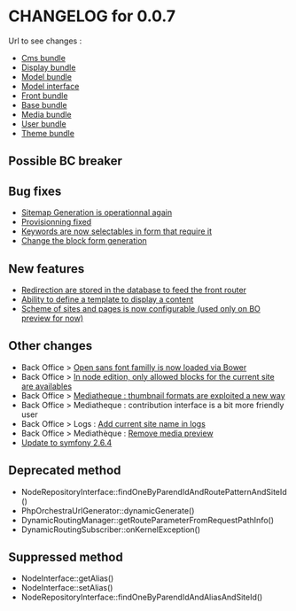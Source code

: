 # CHANGELOG for 0.0.7

Url to see changes : 

 - [Cms bundle](https://github.com/open-orchestra/phporchestra-cms-bundle/compare/v0.0.6...v0.0.7)
 - [Display bundle](https://github.com/open-orchestra/phporchestra-display-bundle/compare/v0.0.6...v0.0.7)
 - [Model bundle](https://github.com/open-orchestra/phporchestra-model-bundle/compare/v0.0.6...v0.0.7)
 - [Model interface](https://github.com/open-orchestra/phporchestra-model-interface/compare/v0.0.6...v0.0.7)
 - [Front bundle](https://github.com/open-orchestra/phporchestra-front-bundle/compare/v0.0.6...v0.0.7)
 - [Base bundle](https://github.com/open-orchestra/phporchestra-base-bundle/compare/v0.0.6...v0.0.7)
 - [Media bundle](https://github.com/open-orchestra/phporchestra-media-bundle/compare/v0.0.6...v0.0.7)
 - [User bundle](https://github.com/open-orchestra/phporchestra-user-bundle/compare/v0.0.6...v0.0.7)
 - [Theme bundle](https://github.com/open-orchestra/phporchestra-theme-bundle/compare/v0.0.6...v0.0.7)

## Possible BC breaker

## Bug fixes

 - [Sitemap Generation is operationnal again](https://trello.com/c/rljOEviq/589-etq-ufront-je-peux-avoir-la-generation-du-sitemap)
 - [Provisionning fixed](https://trello.com/c/mjNqr6uy/566-2-etq-dev-je-peux-provisionner-ma-machine)
 - [Keywords are now selectables in form that require it](https://trello.com/c/gUPgOx5B/575-1-bo-bloc-contentlist-choix-du-mot-cle-masque)
 - [Change the block form generation](https://trello.com/c/XJi3yUQ3/533-5-etq-ubo-je-peux-utiliser-des-bouton-de-type-radio-dans-les-formulaires-de-blocks)

## New features

 - [Redirection are stored in the database to feed the front router](https://trello.com/c/KiZmddVh/536-etq-ufront-si-j-accede-a-une-url-d-un-node-qui-n-est-plus-publie-je-recois-une-redirection-301-sur-le-node-publie-6)
 - [Ability to define a template to display a content](https://trello.com/c/UtJuPz5R/567-3-etq-ubo-j-ai-acces-a-un-champ-de-type-wysiwyg-dans-le-block-contentlist-permettant-de-definir-le-template-a-utiliser-pour-affi)
 - [Scheme of sites and pages is now configurable (used only on BO preview for now)](https://trello.com/c/Y0cCzHg7/555-1-etq-ubo-je-peux-acceder-a-la-preview-en-https-si-specifier-comme-tel-dans-le-site-ou-le-node)

## Other changes

 - Back Office > [Open sans font familly is now loaded via Bower](https://trello.com/c/4ioDDQLt/484-0-5-etq-que-dev-j-ai-fonts-googleapis-dans-bower)
 - Back Office > [In node edition, only allowed blocks for the current site are availables](https://trello.com/c/feVdcqK9/482-1-etq-ubo-je-prends-en-compte-la-liste-des-blocks-dispo-pour-le-site-courant-quand-je-construit-la-liste-des-blocks-sur-la-colon)
 - Back Office > [Mediatheque : thumbnail formats are exploited a new way](https://trello.com/c/GUJnf6Mo/523-2-etq-ubo-lorsque-je-crop-l-image-doit-tenir-dans-le-rectangle-defini-il-peut-y-avoir-du-vide-autour)
 - Back Office > Mediatheque : contribution interface is a bit more friendly user
 - Back Office > Logs : [Add current site name in logs](https://trello.com/c/TuJrzEjV/558-1-etq-ubo-dans-le-listing-de-log-je-vois-le-site-courant-utilise-au-moment-de-la-creation-du-log)
 - Back Office > Mediathèque : [Remove media preview](https://trello.com/c/c0EuDFjM/521-0-5-etq-ubo-je-ne-vois-plus-la-preview-dans-la-mediatheque)
 - [Update to symfony 2.6.4](https://github.com/open-orchestra/phporchestra-base-bundle/pull/20)

## Deprecated method

 - NodeRepositoryInterface::findOneByParendIdAndRoutePatternAndSiteId()
 - PhpOrchestraUrlGenerator::dynamicGenerate()
 - DynamicRoutingManager::getRouteParameterFromRequestPathInfo()
 - DynamicRoutingSubscriber::onKernelException()

## Suppressed method

 - NodeInterface::getAlias()
 - NodeInterface::setAlias()
 - NodeRepositoryInterface::findOneByParendIdAndAliasAndSiteId()
